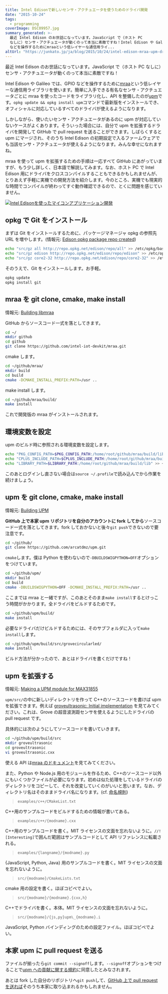 ```yaml
---
title: Intel Edisonで新しいセンサ・アクチュエータを使うためのドライバ開発
date: "2015-10-24"
tags:
  - programming
coverImage: DSC09957.jpg
summary_generated: >-
  最近 Intel Edison のお世話になっています。JavaScript で（ホスト PC
  なしに）センサ・アクチュエータが動くのって本当に素敵ですね！Intel Edison や Galileo では、GPIO
  などを操作するためにmraaという低レイヤーな通信用ライ...
altUrl: "https://junkato.jp/ja/blog/2015/10/24/intel-edison-mraa-upm-driver-development/"
---
```


最近 Intel Edison のお世話になっています。JavaScript で（ホスト PC なしに）センサ・アクチュエータが動くのって本当に素敵ですね！

Intel Edison や Galileo では、GPIO などを操作するために[mraa](https://github.com/intel-iot-devkit/mraa)という低レイヤーな通信用ライブラリを使います。簡単に入手できる有名なセンサ・アクチュエータごとに mraa を使ったコードをライブラリ化し、API を整備したのが[upm](https://github.com/intel-iot-devkit/upm)です。`opkg update && opkg install upm`コマンドで最新版をインストールでき、オフィシャルに対応しているすべてのドライバが使えるようになります。

しかしながら、使いたいセンサ・アクチュエータがあるのに upm が対応していないケースがよくあります。そういった場合には、自分で upm を拡張するドライバを開発して GitHub で pull request を送ることができます。しばらくすると upm にマージされ、そのうち Intel Edison の初期設定で入るファームウェアでも当該センサ・アクチュエータが使えるようになります。みんな幸せになれますね。

mraa を使って upm を拡張するための手順は一応すべて GitHub にあがっていますが、もう少し詳しく、日本語で解説してみます。なお、ホスト PC で Intel Edison 用にドライバをクロスコンパイルすることもできるかもしれませんが、とりあえず手軽に実機での開発方法を紹介します。今のところ、実機でも現実的な時間でコンパイルが終わってすぐ動作確認できるので、とくに問題を感じていません。

[![Intel Edisonを使ったマイコンアプリケーション開発](/images/DSC09957-1024x512.jpg)](/images/DSC09957.jpg)

## opkg で Git をインストール

まずは Git をインストールするために、パッケージマネージャ opkg の参照先 URL を増やします。(情報元: [Edison opkg package repo created](https://communities.intel.com/thread/55692))

```bash
echo "src/gz all http://repo.opkg.net/edison/repo/all" >> /etc/opkg/base-feeds.conf
echo "src/gz edison http://repo.opkg.net/edison/repo/edison" >> /etc/opkg/base-feeds.conf
echo "src/gz core2-32 http://repo.opkg.net/edison/repo/core2-32" >> /etc/opkg/base-feeds.conf
```

そのうえで、Git をインストールします。お手軽。

```bash
opkg update
opkg install git
```

## mraa を git clone, cmake, make install

情報元: [Building libmraa](https://github.com/intel-iot-devkit/mraa/blob/master/docs/building.md)

GitHub からソースコード一式を落としてきます。

```bash
cd ~/
mkdir github
cd github
git clone https://github.com/intel-iot-devkit/mraa.git
```

cmake します。

```bash
cd ~/github/mraa/
mkdir build
cd build
cmake -DCMAKE_INSTALL_PREFIX:PATH=/usr ..
```

make install します。

```bash
cd ~/github/mraa/build/
make install
```

これで開発版の mraa がインストールされます。

## 環境変数を設定

upm のビルド時に参照される環境変数を設定します。

```bash
echo "PKG_CONFIG_PATH=$PKG_CONFIG_PATH:/home/root/github/mraa/build/lib/pkgconfig" >> ~/.profile
echo "CPLUS_INCLUDE_PATH=$CPLUS_INCLUDE_PATH:/home/root/github/mraa/build/include" >> ~/.profile
echo "LIBRARY_PATH=$LIBRARY_PATH:/home/root/github/mraa/build/lib" >> ~/.profile
```

このあとログインし直さない場合は`source ~/.profile`で読み込んでから作業を続けましょう。

## upm を git clone, cmake, make install

情報元: [Building UPM](http://iotdk.intel.com/docs/master/upm/building.html)

**GitHub 上で本家 upm リポジトリを自分のアカウントに fork してから**ソースコード一式を落としてきます。fork しておかないと後々`git push`できないので要注意です。

```bash
cd ~/github/
git clone https://github.com/arcatdmz/upm.git
```

`cmake`します。僕は Python を使わないので`-DBUILDSWIGPYTHON=OFF`オプションをつけています。

```bash
cd ~/github/upm/
mkdir build
cd build
cmake -DBUILDSWIGPYTHON=OFF -DCMAKE_INSTALL_PREFIX:PATH=/usr ..
```

ここまでは mraa と一緒ですが、このあとそのまま`make install`するとけっこう時間がかかります。全ドライバをビルドするためです。

```bash
cd ~/github/upm/build/
make install
```

必要なドライバだけビルドするためには、そのサブフォルダに入って`make install`します。

```bash
cd ~/github/upm/build/src/grovecircularled/
make install
```

ビルド方法が分かったので、あとはドライバを書くだけですね！

## upm を拡張する

情報元: [Making a UPM module for MAX31855](http://iotdk.intel.com/docs/master/upm/max31855.html)

`upm/src/`の中に新しいディレクトリを作って C++のソースコードを書けば upm を拡張できます。例えば [groveultrasonic: Initial implementation](https://github.com/arcatdmz/upm/commit/add313ad6bbcd2ac4e7d4177b2beb9fd408b57d3) を見てみてください。これは、Grove の超音波測距センサを使えるようにしたドライバの pull request です。

具体的には次のようにしてソースコードを書いていきます。

```bash
cd ~/github/upm/build/src
mkdir groveultrasonic
cd groveultrasonic
vi groveultrasonic.cxx
```

使える API は[mraa のドキュメント](http://iotdk.intel.com/docs/master/mraa/)を見てみてください。

また、Python や Node.js 用のモジュールを作るため、C++のソースコード以外にもいくつかファイルが必要になります。初めは似た処理をしているドライバのディレクトリをコピーして、それを改変していくのがいいと思います。なお、ディレクトリ名はそのままドライバ名になります。(cf. [命名規則](http://iotdk.intel.com/docs/master/upm/naming.html))

> `examples/c++/CMakeList.txt`

C++用のサンプルコードをビルドするための情報が書いてある。

> `examples/c++/{modname}.cxx`

C++用のサンプルコードを書く。MIT ライセンスの文面を忘れないように。`//! [Interesting]`で囲んだ範囲はサンプルコードとして API リファレンスに転載される。

> `examples/{langname}/{modname}.py`

\{JavaScript, Python, Java\} 用のサンプルコードを書く。MIT ライセンスの文面を忘れないように。

> `src/{modname}/CmakeLists.txt`

cmake 用の設定を書く。ほぼコピペでよい。

> `src/{modname}/{modname}.{cxx,h}`

C++でドライバを書く。本体。MIT ライセンスの文面を忘れないように。

> `src/{modname}/{js,py}upm\_{modname}.i`

JavaScript, Python バインディングのための設定ファイル。ほぼコピペでよい。

## 本家 upm に pull request を送る

ファイルが揃ったら`git commit --signoff`します。`--signoff`オプションをつけることで[upm への貢献に関する規約](http://iotdk.intel.com/docs/master/upm/contributions.html)に同意したとみなされます。

あとは fork した自分のリポジトリへ`git push`して、[GitHub 上で pull request を送れば](https://github.com/intel-iot-devkit/upm/pull/298)そのうち本家に取り込まれるかもしれません。
